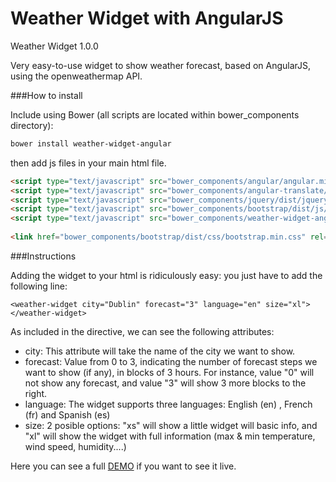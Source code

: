 # Weather Widget with AngularJS
Weather Widget 1.0.0

Very easy-to-use widget to show weather forecast, based on AngularJS, using the openweathermap API.

###How to install

Include using Bower (all scripts are located within bower_components directory):

```sh
bower install weather-widget-angular
```

then add js files in your main html file.

```html
<script type="text/javascript" src="bower_components/angular/angular.min.js"></script>
<script type="text/javascript" src="bower_components/angular-translate/angular-translate.min.js"></script>
<script type="text/javascript" src="bower_components/jquery/dist/jquery.min.js"></script>
<script type="text/javascript" src="bower_components/bootstrap/dist/js/bootstrap.min.js"></script>
<script type="text/javascript" src="bower_components/weather-widget-angular/weather-widget-angular.js"></script>
	
<link href="bower_components/bootstrap/dist/css/bootstrap.min.css" rel="stylesheet" type="text/css" />
```


###Instructions

Adding the widget to your html is ridiculously easy: you just have to add the following line:

`<weather-widget city="Dublin" forecast="3" language="en" size="xl"></weather-widget>`

As included in the directive, we can see the following attributes:

* city: This attribute will take the name of the city we want to show.
* forecast: Value from 0 to 3, indicating the number of forecast steps we want to show (if any), in blocks of 3 hours. For instance, value "0" will not show any forecast, and value "3" will show 3 more blocks to the right.
* language: The widget supports three languages: English (en) , French (fr) and Spanish (es)
* size: 2 posible options: "xs" will show a little widget will basic info, and "xl" will show the widget with full information (max & min temperature, wind speed, humidity....)
 
Here you can see a full [DEMO](http://www.sergiolealdev.com/WeatherWidget/app.html) if you want to see it live.
